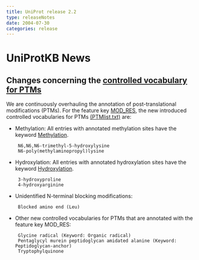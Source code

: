 ```yaml
---
title: UniProt release 2.2
type: releaseNotes
date: 2004-07-30
categories: release
---
```


# UniProtKB News

## Changes concerning the [controlled vocabulary for PTMs](https://ftp.uniprot.org/pub/databases/uniprot/current_release/knowledgebase/complete/docs/ptmlist)

We are continuously overhauling the annotation of post-translational modifications (PTMs). For the feature key [MOD_RES](https://www.uniprot.org/manual/mod_res), the new introduced controlled vocabularies for PTMs [(PTMlist.txt)](https://ftp.uniprot.org/pub/databases/uniprot/current_release/knowledgebase/complete/docs/ptmlist) are:

- Methylation: All entries with annotated methylation sites have the keyword [Methylation](https://www.uniprot.org/keywords/KW-0488).

       N6,N6,N6-trimethyl-5-hydroxylysine
       N6-poly(methylaminopropyl)lysine

- Hydroxylation: All entries with annotated hydroxylation sites have the keyword [Hydroxylation](https://www.uniprot.org/keywords/KW-0379).

       3-hydroxyproline
       4-hydroxyarginine

- Unidentified N-terminal blocking modifications:

       Blocked amino end (Leu)

- Other new controlled vocabularies for PTMs that are annotated with the feature key MOD_RES:

       Glycine radical (Keyword: Organic radical)
       Pentaglycyl murein peptidoglycan amidated alanine (Keyword: Peptidoglycan-anchor)
       Tryptophylquinone
